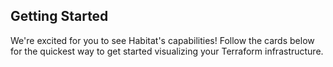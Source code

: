 ## Getting Started

We're excited for you to see Habitat's capabilities! Follow the cards below for the quickest way to get started visualizing your Terraform infrastructure.